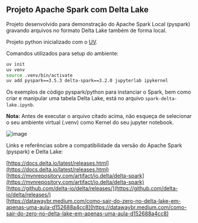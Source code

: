 ## Projeto Apache Spark com Delta Lake

Projeto desenvolvido para demonstração do Apache Spark Local (pyspark) gravando arquivos no formato Delta Lake também de forma local.

Projeto python inicializado com o [UV](https://github.com/astral-sh/uv).

Comandos utilizados para setup do ambiente:

```bash copy
uv init
uv venv
source .venv/bin/activate
uv add pyspark==3.5.3 delta-spark==3.2.0 jupyterlab ipykernel
```

Os exemplos de código pyspark/python para instanciar o Spark, bem como criar e manipular uma tabela Delta Lake, está no arquivo `spark-delta-lake.ipynb`.

**Nota:** Antes de executar o arquivo citado acima, não esqueça de selecionar o seu ambiente virtual (.venv) como Kernel do seu jupyter notebook.

![image](https://github.com/user-attachments/assets/9f89a471-ec02-4944-9178-3f79665f74bf)

Links e referências sobre a compatibilidade da versão do Apache Spark (pyspark) e Delta Lake:

[https://docs.delta.io/latest/releases.html](https://docs.delta.io/latest/releases.html) <br>
[https://mvnrepository.com/artifact/io.delta/delta-spark](https://mvnrepository.com/artifact/io.delta/delta-spark) <br>
[https://github.com/delta-io/delta/releases/](https://github.com/delta-io/delta/releases/) <br>
[https://datawaybr.medium.com/como-sair-do-zero-no-delta-lake-em-apenas-uma-aula-d152688a4cc8](https://datawaybr.medium.com/como-sair-do-zero-no-delta-lake-em-apenas-uma-aula-d152688a4cc8)

